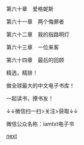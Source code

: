 
第六十章　爱格妮斯

第六十一章　两个悔罪者

第六十二章　我的指路明灯

第六十三章　一位来客

第六十四章　最后的回顾

精选，精排！

做全球最大的中文电子书库！

一起读书，撩书友！

↓↓微信扫一扫>关注>获取↓↓

微信公众名称：iamtxt电子书

[next](page10.md)